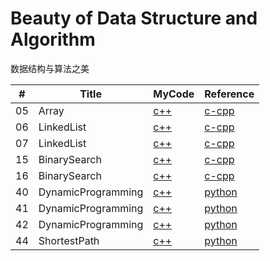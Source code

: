 Beauty of Data Structure and Algorithm
===
数据结构与算法之美


| # | Title | MyCode | Reference |
|---| ----- | ------ | --------- |
|05| Array | [c++](05_Array)|[c-cpp](https://github.com/wangzheng0822/algo/tree/master/c-cpp/05_array)|
|06| LinkedList | [c++](06_LinkedList)|[c-cpp](https://github.com/wangzheng0822/algo/tree/master/c-cpp/06_linkedlist)|
|07| LinkedList | [c++](06_LinkedList)|[c-cpp](https://github.com/wangzheng0822/algo/tree/master/c-cpp/07_linkedlist)|
|15| BinarySearch | [c++](15_BinarySearch)|[c-cpp](https://github.com/wangzheng0822/algo/tree/master/c-cpp/15_bsearch)|
|16| BinarySearch | [c++](16_BinarySearch)|[c-cpp](https://github.com/wangzheng0822/algo/tree/master/c-cpp/16_bsearch)|
|40| DynamicProgramming | [c++](40_DynamicProgramming)|[python](https://github.com/wangzheng0822/algo/tree/master/python/40_dynamic_programming)|
|41| DynamicProgramming | [c++](41_DynamicProgramming)|[python](https://github.com/wangzheng0822/algo/tree/master/python/41_dynamic_programming)|
|42| DynamicProgramming | [c++](42_DynamicProgramming)|[python](https://github.com/wangzheng0822/algo/tree/master/python/42_dynamic_programming)|
|44| ShortestPath | [c++](44_ShortestPath)|[python](https://github.com/wangzheng0822/algo/tree/master/python/44_shortest_path)|